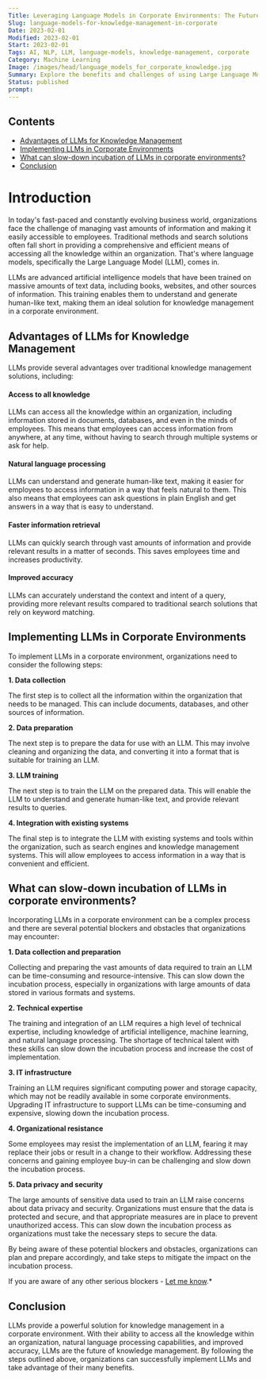 ```yaml
---
Title: Leveraging Language Models in Corporate Environments: The Future of Knowledge Management
Slug: language-models-for-knowledge-management-in-corporate
Date: 2023-02-01
Modified: 2023-02-01
Start: 2023-02-01
Tags: AI, NLP, LLM, language-models, knowledge-management, corporate
Category: Machine Learning
Image: /images/head/language_models_for_corporate_knowledge.jpg
Summary: Explore the benefits and challenges of using Large Language Models (LLMs) in corporate environments for improved knowledge management. Learn how to implement LLMs and overcome potential obstacles.
Status: published
prompt:
---
```

## Contents

<!-- MarkdownTOC levels="2,3" autolink="true" autoanchor="true" -->

- [Advantages of LLMs for Knowledge Management](#advantages-of-llms-for-knowledge-management)
- [Implementing LLMs in Corporate Environments](#implementing-llms-in-corporate-environments)
- [What can slow-down incubation of LLMs in corporate environments?](#what-can-slow-down-incubation-of-llms-in-corporate-environments)
- [Conclusion](#conclusion)

<!-- /MarkdownTOC -->

# Introduction
In today's fast-paced and constantly evolving business world, organizations face the challenge of managing vast amounts of information and making it easily accessible to employees. Traditional methods and search solutions often fall short in providing a comprehensive and efficient means of accessing all the knowledge within an organization. That's where language models, specifically the Large Language Model (LLM), comes in.

LLMs are advanced artificial intelligence models that have been trained on massive amounts of text data, including books, websites, and other sources of information. This training enables them to understand and generate human-like text, making them an ideal solution for knowledge management in a corporate environment.



<a id="advantages-of-llms-for-knowledge-management"></a>
## Advantages of LLMs for Knowledge Management

LLMs provide several advantages over traditional knowledge management solutions, including:

#### Access to all knowledge

LLMs can access all the knowledge within an organization, including information stored in documents, databases, and even in the minds of employees. This means that employees can access information from anywhere, at any time, without having to search through multiple systems or ask for help.
    
#### Natural language processing

LLMs can understand and generate human-like text, making it easier for employees to access information in a way that feels natural to them. This also means that employees can ask questions in plain English and get answers in a way that is easy to understand.
    
#### Faster information retrieval

LLMs can quickly search through vast amounts of information and provide relevant results in a matter of seconds. This saves employees time and increases productivity.
    
#### Improved accuracy

LLMs can accurately understand the context and intent of a query, providing more relevant results compared to traditional search solutions that rely on keyword matching.

<a id="implementing-llms-in-corporate-environments"></a>
## Implementing LLMs in Corporate Environments

To implement LLMs in a corporate environment, organizations need to consider the following steps:

**1.  Data collection**

The first step is to collect all the information within the organization that needs to be managed. This can include documents, databases, and other sources of information.
    
**2.  Data preparation** 

The next step is to prepare the data for use with an LLM. This may involve cleaning and organizing the data, and converting it into a format that is suitable for training an LLM.
    
**3.  LLM training**

The next step is to train the LLM on the prepared data. This will enable the LLM to understand and generate human-like text, and provide relevant results to queries.
    
**4.  Integration with existing systems**

The final step is to integrate the LLM with existing systems and tools within the organization, such as search engines and knowledge management systems. This will allow employees to access information in a way that is convenient and efficient.

<a id="what-can-slow-down-incubation-of-llms-in-corporate-environments"></a>
## What can slow-down incubation of LLMs in corporate environments?
Incorporating LLMs in a corporate environment can be a complex process and there are several potential blockers and obstacles that organizations may encounter:

<a id="1-data-collection-and-preparation"></a>
**1.  Data collection and preparation**

Collecting and preparing the vast amounts of data required to train an LLM can be time-consuming and resource-intensive. This can slow down the incubation process, especially in organizations with large amounts of data stored in various formats and systems.
    
<a id="2-technical-expertise"></a>
**2. Technical expertise**

The training and integration of an LLM requires a high level of technical expertise, including knowledge of artificial intelligence, machine learning, and natural language processing. The shortage of technical talent with these skills can slow down the incubation process and increase the cost of implementation.
    
<a id="3-it-infrastructure"></a>
**3. IT infrastructure**

Training an LLM requires significant computing power and storage capacity, which may not be readily available in some corporate environments. Upgrading IT infrastructure to support LLMs can be time-consuming and expensive, slowing down the incubation process.
    
<a id="4-organizational-resistance"></a>
**4. Organizational resistance**

Some employees may resist the implementation of an LLM, fearing it may replace their jobs or result in a change to their workflow. Addressing these concerns and gaining employee buy-in can be challenging and slow down the incubation process.
    
<a id="5-data-privacy-and-security"></a>
**5. Data privacy and security**

The large amounts of sensitive data used to train an LLM raise concerns about data privacy and security. Organizations must ensure that the data is protected and secure, and that appropriate measures are in place to prevent unauthorized access. This can slow down the incubation process as organizations must take the necessary steps to secure the data.
    
By being aware of these potential blockers and obstacles, organizations can plan and prepare accordingly, and take steps to mitigate the impact on the incubation process.

If you are aware of any other serious blockers -  [Let me know](mailto:ksafjan@gmail.com?subject=Blog+post).*

<a id="conclusion"></a>
## Conclusion

LLMs provide a powerful solution for knowledge management in a corporate environment. With their ability to access all the knowledge within an organization, natural language processing capabilities, and improved accuracy, LLMs are the future of knowledge management. By following the steps outlined above, organizations can successfully implement LLMs and take advantage of their many benefits.